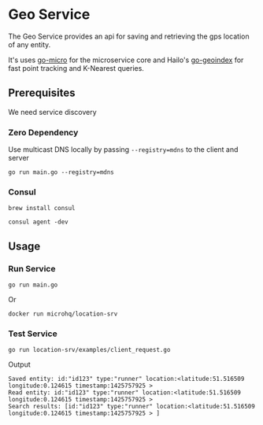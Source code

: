 # Geo Service

The Geo Service provides an api for saving and retrieving the gps location of any entity.

It's uses [go-micro](https://github.com/micro/go-micro) for the microservice core and Hailo's [go-geoindex](https://github.com/hailocab/go-geoindex) for fast point tracking and K-Nearest queries. 

## Prerequisites

We need service discovery

### Zero Dependency

Use multicast DNS locally by passing `--registry=mdns` to the client and server

```
go run main.go --registry=mdns
```

### Consul

```
brew install consul
```

```
consul agent -dev
```

## Usage

### Run Service

```
go run main.go 
```

Or

```
docker run microhq/location-srv
```

### Test Service

```
go run location-srv/examples/client_request.go
```

Output

```
Saved entity: id:"id123" type:"runner" location:<latitude:51.516509 longitude:0.124615 timestamp:1425757925 > 
Read entity: id:"id123" type:"runner" location:<latitude:51.516509 longitude:0.124615 timestamp:1425757925 > 
Search results: [id:"id123" type:"runner" location:<latitude:51.516509 longitude:0.124615 timestamp:1425757925 > ]
```
